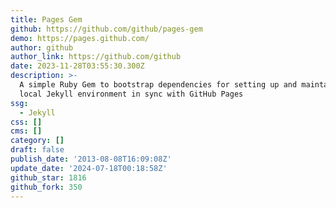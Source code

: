 ```yaml
---
title: Pages Gem
github: https://github.com/github/pages-gem
demo: https://pages.github.com/
author: github
author_link: https://github.com/github
date: 2023-11-28T03:55:30.300Z
description: >-
  A simple Ruby Gem to bootstrap dependencies for setting up and maintaining a
  local Jekyll environment in sync with GitHub Pages
ssg:
  - Jekyll
css: []
cms: []
category: []
draft: false
publish_date: '2013-08-08T16:09:08Z'
update_date: '2024-07-18T00:18:58Z'
github_star: 1816
github_fork: 350
---
```

